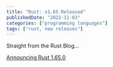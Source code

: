 ```yaml
---
title: "Rust: v1.65 Released"
publishedDate: "2022-11-03"
categories: ["programming languages"]
tags: ["rust, new releases"]
---
```


Straight from the Rust Blog...

[Announcing Rust 1.65.0](https://blog.rust-lang.org/2022/11/03/Rust-1.65.0.html)
